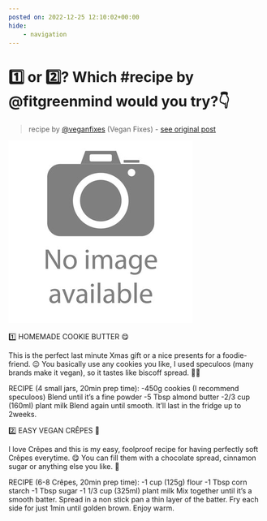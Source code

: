 ```yaml
---
posted on: 2022-12-25 12:10:02+00:00
hide:
    - navigation
---
```


# 1️⃣ or 2️⃣? Which #recipe by @fitgreenmind would you try?👇 

> recipe by [@veganfixes](https://www.instagram.com/veganfixes/) 
(Vegan Fixes) - [see original post](https://instagram.com/p/CmlyUXqpX6Z)

![](../img/noimage.jpg)


1️⃣ HOMEMADE COOKIE BUTTER 😋

This is the perfect last minute Xmas gift or a nice presents for a foodie-friend. 😉
You basically use any cookies you like, I used speculoos (many brands make it vegan), so it tastes like biscoff spread. 😮‍💨

RECIPE (4 small jars, 20min prep time):
-450g cookies (I recommend speculoos)
Blend until it’s a fine powder
-5 Tbsp almond butter 
-2/3 cup (160ml) plant milk
Blend again until smooth.
It’ll last in the fridge up to 2weeks.

2️⃣ EASY VEGAN CRÊPES 🥞 

I love Crêpes and this is my easy, foolproof recipe for having perfectly soft Crêpes everytime. 😋
You can fill them with a chocolate spread, cinnamon sugar or anything else you like. 🙌

RECIPE (6-8 Crêpes, 20min prep time):
-1 cup (125g) flour
-1 Tbsp corn starch
-1 Tbsp sugar 
-1 1/3 cup (325ml) plant milk
Mix together until it’s a smooth batter.
Spread in a non stick pan a thin layer of the batter.
Fry each side for just 1min until golden brown.
Enjoy warm. 